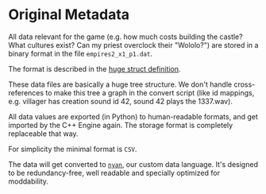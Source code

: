 Original Metadata
=================

All data relevant for the game (e.g. how much costs building the castle?
What cultures exist? Can my priest overclock their "Wololo?")
are stored in a binary format in the file `empires2_x1_p1.dat`.

The format is described in the [huge struct definition](/openage/convert/value_object/read/media/datfile/empiresdat.py).


These data files are basically a huge tree structure.
We don't handle cross-references to make this tree a graph in the convert
script (like id mappings, e.g. villager has creation sound id 42,
sound 42 plays the 1337.wav).

All data values are exported (in Python) to human-readable formats,
and get imported by the C++ Engine again.
The storage format is completely replaceable that way.

For simplicity the minimal format is `CSV`.

The data will get converted to [`nyan`](/doc/nyan), our custom data language.
It's designed to be redundancy-free, well readable and specially optimized for
moddability.
